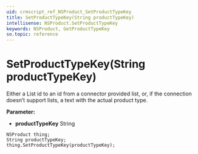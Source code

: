 ```yaml
---
uid: crmscript_ref_NSProduct_SetProductTypeKey
title: SetProductTypeKey(String productTypeKey)
intellisense: NSProduct.SetProductTypeKey
keywords: NSProduct, GetProductTypeKey
so.topic: reference
---
```


# SetProductTypeKey(String productTypeKey)

Either a List id to an id from a connector provided list, or, if the connection doesn’t support lists, a text with the actual product type.

**Parameter:** 
 - **productTypeKey** String

```crmscript
NSProduct thing;
String productTypeKey;
thing.SetProductTypeKey(productTypeKey);
```

